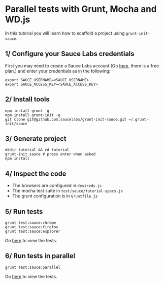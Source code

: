 Parallel tests with Grunt, Mocha and WD.js 
=============

In this tutorial you will learn how to scaffold a project using `grunt-init-sauce`.

## 1/ Configure your Sauce Labs credentials

First you may need to create a Sauce Labs account (Go 
[here](https://saucelabs.com/signup), there is a free plan.) and enter your 
credentials as in the following:  

```
export SAUCE_USERNAME=<SAUCE_USERNAME>
export SAUCE_ACCESS_KEY=<SAUCE_ACCESS_KEY>
```

## 2/ Install tools

```
npm install grunt -g
npm install grunt-init -g
git clone git@github.com:saucelabs/grunt-init-sauce.git ~/.grunt-init/sauce
```

## 3/ Generate project

```
mkdir tutorial && cd tutorial
grunt-init sauce # press enter when asked
npm install
```

## 4/ Inspect the code

- The browsers are configured in `desireds.js`
- The mocha test suite in `test/sauce/tutorial-specs.js`
- The grunt configuration is in `Gruntfile.js`

## 5/ Run tests

```
grunt test:sauce:chrome
grunt test:sauce:firefox
grunt test:sauce:explorer
```

Go [here](https://saucelabs.com/tests) to view the tests.

## 6/ Run tests in parallel

```
grunt test:sauce:parallel
```

Go [here](https://saucelabs.com/tests) to view the tests.
